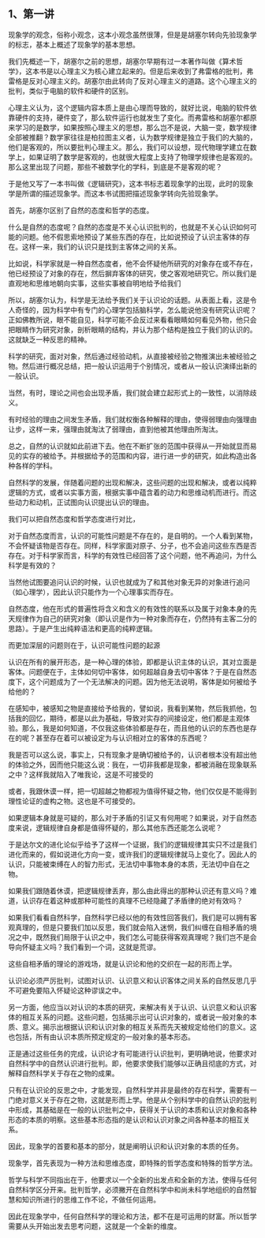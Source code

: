 <h2>1、第一讲</h2><p data-pid="3ceqUY7c">现象学的观念，俗称小观念，这本小观念虽然很薄，但是是胡塞尔转向先验现象学的标志，基本上概述了现象学的基本思想。</p><p data-pid="RSfRByAL">我们先概述一下，胡塞尔之前的思想，胡塞尔早期有过一本著作叫做《算术哲学》，这本书是以心理主义为核心建立起来的。但是后来收到了弗雷格的批判，弗雷格是反对心理主义的。胡塞尔由此转向了反对心理主义的道路。这个心理主义的批判，类似于电脑的软件和硬件的区别。</p><p data-pid="Sq4Mdo-x">心理主义认为，这个逻辑内容本质上是由心理而导致的，就好比说，电脑的软件依靠硬件的支持，硬件变了，那么软件运行也就发生了变化。而弗雷格和胡塞尔都原来学习的是数学，如果按照心理主义的思想，那么岂不是说，大脑一变，数学规律全部被推翻？数学家往往是柏拉图主义者，认为数学规律是独立于我们的大脑的，他们是客观的，所以要批判心理主义。那么，我们可以设想，现代物理学建立在数学上，如果证明了数学是客观的，也就很大程度上支持了物理学规律也是客观的。那么这里出现了问题，那些不被数学化的学科，到底是不是客观的呢？</p><p data-pid="6rIo2adR">于是他又写了一本书叫做《逻辑研究》，这本书标志着现象学的出现，此时的现象学是所谓的描述现象学。而这本书试图把描述现象学转向先验现象学。</p><p data-pid="6JJNGTEQ">首先，胡塞尔区别了自然的态度和哲学的态度。</p><p data-pid="-8FJvece">什么是自然的态度呢？自然的态度是不关心认识批判的，也就是不关心认识如何可能的问题。他不假思索地预设了某些东西的存在，比如说预设了认识主客体的存在。这样一来，我们的认识只是找到主客体之间的关系。</p><p data-pid="cbb18XvQ">比如说，科学家就是一种自然态度者，他不会怀疑他所研究的对象存在或不存在，他已经预设了对象的存在，然后摒弃客体的研究，使之客观地研究它。所以我们是直观地和思维地朝向实事，这些实事被自明地给予给我们</p><p data-pid="NWE1St6A">所以，胡塞尔认为，科学是无法给予我们关于认识论的话题。从表面上看，这是令人奇怪的，因为科学中有专门的心理学包括脑科学，怎么能说他没有研究认识呢？正如佛教所说，眼不能自见，科学可能不会反过来看看眼睛如何看见外物，他只会把眼睛作为研究对象，剖析眼睛的结构，并认为那个结构是独立于我们的认识的。这就缺乏一种反思的精神。</p><p data-pid="2FBuWYK4">科学的研究，面对对象，然后通过经验动机，从直接被经验之物推演出未被经验之物。然后进行概况总结，把一般认识运用于个别情况，或者从一般认识演绎出新的一般认识。</p><p data-pid="ErzYR3IX">当然，有时，理论之间也会出现矛盾，我们就会建立起形式上的一致性，以消除歧义。</p><p data-pid="C4hytobG">有时经验的理由之间发生矛盾，我们就权衡各种解释的理由，使得弱理由向强理由让步，这样一来，强理由就淘汰了弱理由，直到他被其他理由所淘汰。</p><p data-pid="g9nzs1Xw">总之，自然的认识就如此前进下去。他在不断扩张的范围中获得从一开始就显而易见的实存的被给予。并根据给予的范围和内容，进行进一步的研究，如此构造出各种各样的学科。</p><p data-pid="nq_qOPcn">自然科学的发展，伴随着问题的出现和解决，这些问题的出现和解决，或者以纯粹逻辑的方式，或者以实事方面，根据实事中蕴含着的动力和思维动机而进行。而这些动力和动机，正试图向认识提出认识的理由。</p><p data-pid="Jni6-OkD">我们可以把自然态度和哲学态度进行对比，</p><p data-pid="SlWG7wmE">对于自然态度而言，认识的可能性问题是不存在的，是自明的。一个人看到某物，不会怀疑该物是否存在。同样，科学家面对原子、分子，也不会追问这些东西是否存在。对于科学家而言，科学的有效性已经回答了这个问题，他不再追问，为什么科学是有效的？</p><p data-pid="glL2dFyb">当然他试图要追问认识的时候，认识也就成为了和其他对象无异的对象进行追问（如心理学），因此认识只能作为一个心理事实而存在。</p><p data-pid="eapBHtWL">自然态度，他在形式的普遍性将含义和含义的有效性的联系以及属于对象本身的先天规律作为自己的研究对象（即认识是作为一种对象而存在，仍然持有主客二分的思路）。于是产生出纯粹语法和更高的纯粹逻辑。</p><p data-pid="NAJbXssQ">而更加深层的问题则在于，认识可能性问题的起源</p><p data-pid="urHhpcfu">认识在所有的展开形态，是一种心理的体验，即都是认识主体的认识，其对立面是客体。问题便在于，主体如何切中客体，如何超越自身去切中客体？于是在自然态度下，这个问题成为了一个无法解决的问题。因为他无法说明，客体是如何被给予给他的？</p><p data-pid="_xHBXGcZ">在感知中，被感知之物是直接给予给我的，譬如说，我看到某物，然后我抓他，包括我的回忆，期待，都是以此为基础，导致对实存的间接设定，他们都是主观体验。那么，我是如何知道，不仅我这些体验都是存在，而且他的认识的东西也是存在的呢？甚至存在着可以被设定为与认识相对立的客体的东西呢？</p><p data-pid="NkCcax6g">我是否可以这么说，事实上，只有现象才是确切被给予的，认识者根本没有超出他的体验之外，因而他只能这么说：我在，一切非我都是现象，都被消融在现象联系之中？这样我就陷入了唯我论，这是不可接受的</p><p data-pid="c52zQf2K">或者，我跟休谟一样，把一切超越之物都视为值得怀疑之物，他们仅仅是不能得到理性论证的虚构之物。这也是不可接受的。</p><p data-pid="xVjBKWNL">如果逻辑本身就是可疑的，那么对于矛盾的引证又有何用呢？如果说，对于自然态度来说，逻辑规律自身都是值得怀疑的，那么其他东西还能怎么说呢？</p><p data-pid="cBAZGyfM">于是达尔文的进化论似乎给予了这样一个证据，我们的逻辑规律其实只不过是我们进化而来的，假如说进化方向一变，或许我们的逻辑规律就马上变化了。因此人的认识，只能被束缚在人的智力形式，无法切中事物本身的本质，无法切中自在之物。</p><p data-pid="NJiiPnGt">如果我们跟随着休谟，把逻辑规律丢弃，那么由此得出的那种认识还有意义吗？难道，认识存在着这种或那种可能性的真理不已经隐藏了矛盾律的绝对有效吗？</p><p data-pid="BIPp_0zn">如果我们看看自然科学，自然科学已经以他的有效性回答我们，我们是可以拥有客观真理的，但是只要我们加以反思，我们就会陷入迷惘，我们纠缠在自相矛盾的境况之中，既然我们局限于认识之中，我们怎么可能获得客观真理呢？我们岂不是会导向怀疑主义吗？我们看到一个词，这就是荒谬。</p><p data-pid="7gRjM0v5">这些自相矛盾的理论的游戏场，就是认识论和他的交织在一起的形而上学。</p><p data-pid="9NKaqoOD">认识论必须严厉批判，试图对认识、认识意义和认识客体之间关系的自然反思几乎不可避免要陷入怀疑论这种谬误之中。</p><p data-pid="Jo_1c-N4">另一方面，他应当以对认识的本质的研究，来解决有关于认识、认识意义和认识客体的相互关系的问题。这些问题，包括揭示出可认识对象的，或者说一般对象的本质、意义。揭示出根据认识和认识对象的相互关系而先天被规定给他们的意义。这也包括，所有由认识本质所预定规定的一般对象的基本形态。</p><p data-pid="ftW6xd0I">正是通过这些任务的完成，认识论才有可能进行认识批判，更明确地说，他要求对自然科学中的自然认识进行批判。即，他要求使我们能够以正确且彻底的方式，对解释自然科学关于存在之物的成果。</p><p data-pid="QGPbMaTp">只有在认识论的反思之中，才能发现，自然科学并非是最终的存在科学，需要有一门绝对意义关于存在之物，这就是形而上学。他是从个别科学中的自然认识的批判中形成，其基础是在一般的认识批判之中，获得关于认识的本质和认识对象和各种形态的本质的明察。这些基本形态指的是认识和认识对象之间各种基本的相互关系。</p><p data-pid="5NTZiLZU">因此，现象学的首要和基本的部分，就是阐明认识和认识对象的本质的任务。</p><p data-pid="6GA397bY">现象学，首先表现为一种方法和思维态度，即特殊的哲学态度和特殊的哲学方法。</p><p data-pid="5bfHfwCB">哲学与科学不同指出在于，他要求以一个全新的出发点和全新的方法，使得与任何自然科学区分开来。批判哲学，必须撇开在自然科学中和尚未科学地组织的自然智慧和知识所进行的思维工作不论，不做任何运用。</p><p data-pid="q-CTSeqN">因此在现象学中，任何自然科学的理论和方法，都不在是可运用的财富。所以哲学需要从头开始出发去思考问题，这就是一个全新的维度。</p><p></p>